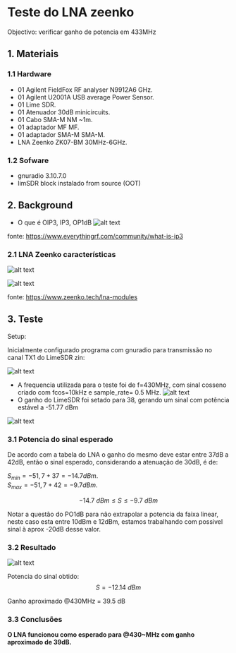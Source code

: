 

# Teste do LNA zeenko
Objectivo: verificar ganho de potencia em 433MHz

## 1. Materiais

### 1.1 Hardware  

- 01 Agilent FieldFox RF analyser N9912A6 GHz.
- 01 Agilent U2001A USB average Power Sensor.
- 01 Lime SDR.   
- 01 Atenuador 30dB minicircuits.
- 01 Cabo SMA-M NM ~1m.
- 01 adaptador MF MF.
- 01 adaptador SMA-M SMA-M. 
- LNA Zeenko ZK07-BM 30MHz-6GHz. 

### 1.2 Sofware
- gnuradio 3.10.7.0
- limSDR block instalado from source (OOT)
  
## 2. Background 

 - O que é OIP3, IP3, OP1dB 
![alt text](image.png)

fonte: https://www.everythingrf.com/community/what-is-ip3 

### 2.1 LNA Zeenko características 

![alt text](image-1.png)

![alt text](image-2.png)


fonte: https://www.zeenko.tech/lna-modules

  


## 3. Teste

Setup: 

Inicialmente configurado programa com gnuradio para transmissão no canal TX1 do LimeSDR zin:

![alt text](image-4.png)

- A frequencia utilizada para o teste foi de f=430MHz, com sinal cosseno criado com fcos=10kHz e sample_rate= 0.5 MHz.
  ![alt text](image-5.png)
- O ganho do LimeSDR foi setado para 38, gerando um sinal com potência estável a -51.77 dBm  

![alt text](zeenko1.jpeg)

### 3.1 Potencia do sinal esperado

De acordo com a tabela do LNA o ganho do mesmo deve estar entre 37dB a 42dB, então o sinal esperado, considerando a atenuação de 30dB, é de:

$S_{min}=-51,7+37 = - 14.7dBm$.    
$S_{max}=-51,7+42 = - 9.7dBm$.  

$$-14.7\ dBm \leq S \leq -9.7 \ dBm$$  

Notar a questão do PO1dB para não extrapolar a potencia da faixa linear, neste caso esta entre 10dBm e 12dBm, estamos trabalhando com possivel sinal à  aprox -20dB desse valor.  

### 3.2 Resultado

![alt text](zeenko2.jpeg)

Potencia do sinal obtido: 
$$S= -12.14 \ dBm$$ 

Ganho aproximado @430MHz = 39.5 dB 

### 3.3 Conclusões

**O LNA funcionou como esperado para @430~MHz com ganho aproximado de 39dB.**



